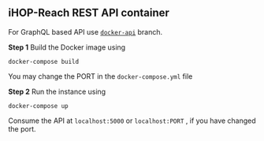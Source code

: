 ## iHOP-Reach REST API container

For GraphQL based API use [`docker-api`](https://github.com/RohitChattopadhyay/ihop-reach/tree/docker-api) branch.  


**Step 1** Build the Docker image using

    docker-compose build

You may change the PORT in the `docker-compose.yml` file

**Step 2** Run the instance using

    docker-compose up
    
   Consume the API at `localhost:5000` or `localhost:PORT` , if you have changed the port.
